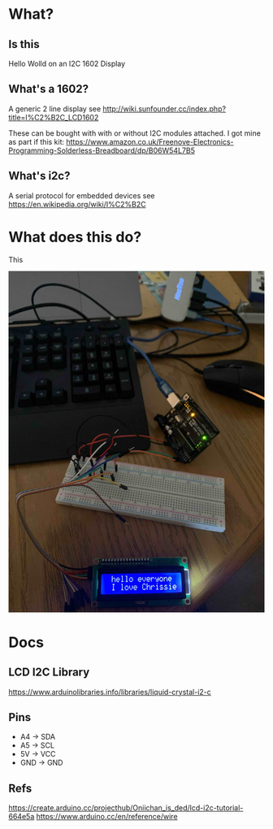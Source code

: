 # What?

## Is this

Hello Wolld on an I2C 1602 Display

## What's a 1602?

A generic 2 line display see http://wiki.sunfounder.cc/index.php?title=I%C2%B2C_LCD1602

These can be bought with with or without I2C modules attached. I got mine as part if this kit: https://www.amazon.co.uk/Freenove-Electronics-Programming-Solderless-Breadboard/dp/B06W54L7B5

## What's i2c?

A serial protocol for embedded devices see https://en.wikipedia.org/wiki/I%C2%B2C

# What does this do?
This

<img src="./Board.jpg">

# Docs

## LCD I2C Library

https://www.arduinolibraries.info/libraries/liquid-crystal-i2-c

## Pins

* A4  -> SDA
* A5  -> SCL
* 5V  -> VCC
* GND -> GND

## Refs

https://create.arduino.cc/projecthub/Oniichan_is_ded/lcd-i2c-tutorial-664e5a
https://www.arduino.cc/en/reference/wire
